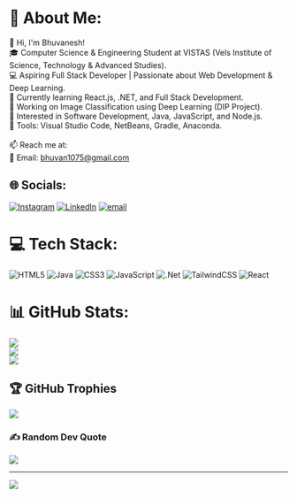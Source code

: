 # 💫 About Me:
👋 Hi, I'm Bhuvanesh!<br>🎓 Computer Science & Engineering Student at VISTAS (Vels Institute of Science, Technology & Advanced Studies).<br>💻 Aspiring Full Stack Developer | Passionate about Web Development & Deep Learning.<br>🚀 Currently learning React.js, .NET, and Full Stack Development.<br>🤖 Working on Image Classification using Deep Learning (DIP Project).<br>📌 Interested in Software Development, Java, JavaScript, and Node.js.<br>🔧 Tools: Visual Studio Code, NetBeans, Gradle, Anaconda.<br><br>📫 Reach me at:<br>📧 Email: bhuvan1075@gmail.com


## 🌐 Socials:
[![Instagram](https://img.shields.io/badge/Instagram-%23E4405F.svg?logo=Instagram&logoColor=white)](https://instagram.com/itz_bhuvan___) [![LinkedIn](https://img.shields.io/badge/LinkedIn-%230077B5.svg?logo=linkedin&logoColor=white)](https://linkedin.com/in/www.linkedin.com/in/bhuvanesh-v-4628282ab) [![email](https://img.shields.io/badge/Email-D14836?logo=gmail&logoColor=white)](mailto:bhuvan1075@gmail.com) 

# 💻 Tech Stack:
![HTML5](https://img.shields.io/badge/html5-%23E34F26.svg?style=for-the-badge&logo=html5&logoColor=white) ![Java](https://img.shields.io/badge/java-%23ED8B00.svg?style=for-the-badge&logo=openjdk&logoColor=white) ![CSS3](https://img.shields.io/badge/css3-%231572B6.svg?style=for-the-badge&logo=css3&logoColor=white) ![JavaScript](https://img.shields.io/badge/javascript-%23323330.svg?style=for-the-badge&logo=javascript&logoColor=%23F7DF1E) ![.Net](https://img.shields.io/badge/.NET-5C2D91?style=for-the-badge&logo=.net&logoColor=white) ![TailwindCSS](https://img.shields.io/badge/tailwindcss-%2338B2AC.svg?style=for-the-badge&logo=tailwind-css&logoColor=white) ![React](https://img.shields.io/badge/react-%2320232a.svg?style=for-the-badge&logo=react&logoColor=%2361DAFB)
# 📊 GitHub Stats:
![](https://github-readme-stats.vercel.app/api?username=Bhuvaneshpree&theme=dark&hide_border=false&include_all_commits=false&count_private=false)<br/>
![](https://nirzak-streak-stats.vercel.app/?user=Bhuvaneshpree&theme=dark&hide_border=false)<br/>
![](https://github-readme-stats.vercel.app/api/top-langs/?username=Bhuvaneshpree&theme=dark&hide_border=false&include_all_commits=false&count_private=false&layout=compact)

## 🏆 GitHub Trophies
![](https://github-profile-trophy.vercel.app/?username=Bhuvaneshpree&theme=radical&no-frame=false&no-bg=false&margin-w=4)

### ✍️ Random Dev Quote
![](https://quotes-github-readme.vercel.app/api?type=horizontal&theme=radical)

---
[![](https://visitcount.itsvg.in/api?id=Bhuvaneshpree&icon=0&color=0)](https://visitcount.itsvg.in)

<!-- Proudly created with GPRM ( https://gprm.itsvg.in ) -->
